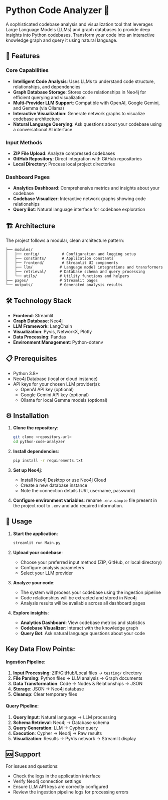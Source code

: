 # Python Code Analyzer 🐍

A sophisticated codebase analysis and visualization tool that leverages Large Language Models (LLMs) and graph databases to provide deep insights into Python codebases. Transform your code into an interactive knowledge graph and query it using natural language.

## 🚀 Features

### Core Capabilities
- **Intelligent Code Analysis**: Uses LLMs to understand code structure, relationships, and dependencies
- **Graph Database Storage**: Stores code relationships in Neo4j for efficient querying and visualization
- **Multi-Provider LLM Support**: Compatible with OpenAI, Google Gemini, and Gemma (via Ollama)
- **Interactive Visualization**: Generate network graphs to visualize codebase architecture
- **Natural Language Querying**: Ask questions about your codebase using a conversational AI interface

### Input Methods
- **ZIP File Upload**: Analyze compressed codebases
- **GitHub Repository**: Direct integration with GitHub repositories
- **Local Directory**: Process local project directories

### Dashboard Pages
- **Analytics Dashboard**: Comprehensive metrics and insights about your codebase
- **Codebase Visualizer**: Interactive network graphs showing code relationships
- **Query Bot**: Natural language interface for codebase exploration

## 🏗️ Architecture

The project follows a modular, clean architecture pattern:

```
├── modules/
│   ├── config/          # Configuration and logging setup
│   ├── constants/       # Application constants
│   ├── frontend/        # Streamlit UI components
│   ├── llm/            # Language model integrations and transformers
│   ├── retrieval/      # Database schema and query processing
│   └── utils/          # Utility functions and helpers
├── pages/              # Streamlit pages
└── outputs/            # Generated analysis results
```

## 🛠️ Technology Stack

- **Frontend**: Streamlit
- **Graph Database**: Neo4j
- **LLM Framework**: LangChain
- **Visualization**: Pyvis, NetworkX, Plotly
- **Data Processing**: Pandas
- **Environment Management**: Python-dotenv

## 📋 Prerequisites

- Python 3.8+
- Neo4j Database (local or cloud instance)
- API keys for your chosen LLM provider(s):
  - OpenAI API key (optional)
  - Google Gemini API key (optional)
  - Ollama for local Gemma models (optional)

## ⚙️ Installation

1. **Clone the repository**:
   ```bash
   git clone <repository-url>
   cd python-code-analyzer
   ```

2. **Install dependencies**:
   ```bash
   pip install -r requirements.txt
   ```

3. **Set up Neo4j**:
   - Install Neo4j Desktop or use Neo4j Cloud
   - Create a new database instance
   - Note the connection details (URI, username, password)

4. **Configure environment variables**:
   rename `.env.sample` file present in the project root to `.env` and add required information.
    

## 🚀 Usage

1. **Start the application**:
   ```bash
   streamlit run Main.py
   ```

2. **Upload your codebase**:
   - Choose your preferred input method (ZIP, GitHub, or local directory)
   - Configure analysis parameters
   - Select your LLM provider

3. **Analyze your code**:
   - The system will process your codebase using the ingestion pipeline
   - Code relationships will be extracted and stored in Neo4j
   - Analysis results will be available across all dashboard pages

4. **Explore insights**:
   - **Analytics Dashboard**: View codebase metrics and statistics
   - **Codebase Visualizer**: Interact with the knowledge graph
   - **Query Bot**: Ask natural language questions about your code

## Key Data Flow Points:

#### Ingestion Pipeline:
1. **Input Processing**: ZIP/GitHub/Local files → `testing/` directory
2. **File Parsing**: Python files → LLM analysis → Graph documents
3. **Data Transformation**: Code → Nodes & Relationships → JSON
4. **Storage**: JSON → Neo4j database
5. **Cleanup**: Clear temporary files

#### Query Pipeline:
1. **Query Input**: Natural language → LLM processing
2. **Schema Retrieval**: Neo4j → Database schema
3. **Query Generation**: LLM → Cypher query
4. **Execution**: Cypher → Neo4j → Raw results
5. **Visualization**: Results → PyVis network → Streamlit display

## 🆘 Support

For issues and questions:
- Check the logs in the application interface
- Verify Neo4j connection settings
- Ensure LLM API keys are correctly configured
- Review the ingestion pipeline logs for processing errors 